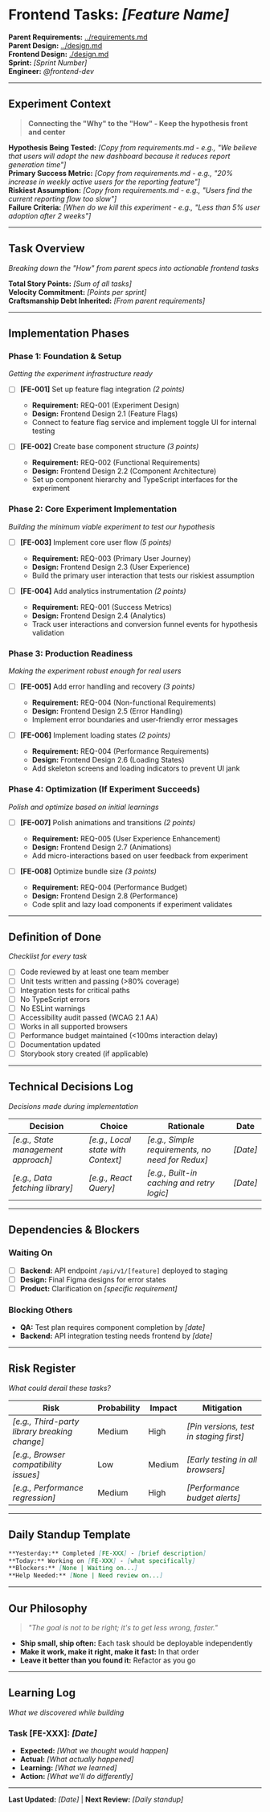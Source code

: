 # Frontend Tasks: *[Feature Name]*

**Parent Requirements:** [../requirements.md](../requirements.md)  
**Parent Design:** [../design.md](../design.md)  
**Frontend Design:** [./design.md](./design.md)  
**Sprint:** *[Sprint Number]*  
**Engineer:** *@frontend-dev*  

---

## Experiment Context
>
> **Connecting the "Why" to the "How" - Keep the hypothesis front and center**

**Hypothesis Being Tested:** *[Copy from requirements.md - e.g., "We believe that users will adopt the new dashboard because it reduces report generation time"]*  
**Primary Success Metric:** *[Copy from requirements.md - e.g., "20% increase in weekly active users for the reporting feature"]*  
**Riskiest Assumption:** *[Copy from requirements.md - e.g., "Users find the current reporting flow too slow"]*  
**Failure Criteria:** *[When do we kill this experiment - e.g., "Less than 5% user adoption after 2 weeks"]*  

---

## Task Overview

*Breaking down the "How" from parent specs into actionable frontend tasks*

**Total Story Points:** *[Sum of all tasks]*  
**Velocity Commitment:** *[Points per sprint]*  
**Craftsmanship Debt Inherited:** *[From parent requirements]*  

---

## Implementation Phases

### Phase 1: Foundation & Setup

*Getting the experiment infrastructure ready*

- [ ] **[FE-001]** Set up feature flag integration *(2 points)*
  - **Requirement:** REQ-001 (Experiment Design)
  - **Design:** Frontend Design 2.1 (Feature Flags)
  - Connect to feature flag service and implement toggle UI for internal testing

- [ ] **[FE-002]** Create base component structure *(3 points)*
  - **Requirement:** REQ-002 (Functional Requirements)
  - **Design:** Frontend Design 2.2 (Component Architecture)
  - Set up component hierarchy and TypeScript interfaces for the experiment

### Phase 2: Core Experiment Implementation

*Building the minimum viable experiment to test our hypothesis*

- [ ] **[FE-003]** Implement core user flow *(5 points)*
  - **Requirement:** REQ-003 (Primary User Journey)
  - **Design:** Frontend Design 2.3 (User Experience)
  - Build the primary user interaction that tests our riskiest assumption

- [ ] **[FE-004]** Add analytics instrumentation *(2 points)*
  - **Requirement:** REQ-001 (Success Metrics)
  - **Design:** Frontend Design 2.4 (Analytics)
  - Track user interactions and conversion funnel events for hypothesis validation

### Phase 3: Production Readiness

*Making the experiment robust enough for real users*

- [ ] **[FE-005]** Add error handling and recovery *(3 points)*
  - **Requirement:** REQ-004 (Non-functional Requirements)
  - **Design:** Frontend Design 2.5 (Error Handling)
  - Implement error boundaries and user-friendly error messages

- [ ] **[FE-006]** Implement loading states *(2 points)*
  - **Requirement:** REQ-004 (Performance Requirements)
  - **Design:** Frontend Design 2.6 (Loading States)
  - Add skeleton screens and loading indicators to prevent UI jank

### Phase 4: Optimization (If Experiment Succeeds)

*Polish and optimize based on initial learnings*

- [ ] **[FE-007]** Polish animations and transitions *(2 points)*
  - **Requirement:** REQ-005 (User Experience Enhancement)
  - **Design:** Frontend Design 2.7 (Animations)
  - Add micro-interactions based on user feedback from experiment

- [ ] **[FE-008]** Optimize bundle size *(3 points)*
  - **Requirement:** REQ-004 (Performance Budget)
  - **Design:** Frontend Design 2.8 (Performance)
  - Code split and lazy load components if experiment validates

---

## Definition of Done

*Checklist for every task*

- [ ] Code reviewed by at least one team member
- [ ] Unit tests written and passing (>80% coverage)
- [ ] Integration tests for critical paths
- [ ] No TypeScript errors
- [ ] No ESLint warnings
- [ ] Accessibility audit passed (WCAG 2.1 AA)
- [ ] Works in all supported browsers
- [ ] Performance budget maintained (<100ms interaction delay)
- [ ] Documentation updated
- [ ] Storybook story created (if applicable)

---

## Technical Decisions Log

*Decisions made during implementation*

| Decision | Choice | Rationale | Date |
|----------|--------|-----------|------|
| *[e.g., State management approach]* | *[e.g., Local state with Context]* | *[e.g., Simple requirements, no need for Redux]* | *[Date]* |
| *[e.g., Data fetching library]* | *[e.g., React Query]* | *[e.g., Built-in caching and retry logic]* | *[Date]* |

---

## Dependencies & Blockers

### Waiting On

- [ ] **Backend:** API endpoint `/api/v1/[feature]` deployed to staging
- [ ] **Design:** Final Figma designs for error states
- [ ] **Product:** Clarification on *[specific requirement]*

### Blocking Others

- **QA:** Test plan requires component completion by *[date]*
- **Backend:** API integration testing needs frontend by *[date]*

---

## Risk Register

*What could derail these tasks?*

| Risk | Probability | Impact | Mitigation |
|------|-------------|--------|------------|
| *[e.g., Third-party library breaking change]* | Medium | High | *[Pin versions, test in staging first]* |
| *[e.g., Browser compatibility issues]* | Low | Medium | *[Early testing in all browsers]* |
| *[e.g., Performance regression]* | Medium | High | *[Performance budget alerts]* |

---

## Daily Standup Template

```markdown
**Yesterday:** Completed [FE-XXX] - [brief description]
**Today:** Working on [FE-XXX] - [what specifically]
**Blockers:** [None | Waiting on...]
**Help Needed:** [None | Need review on...]
```

---

## Our Philosophy
>
> *"The goal is not to be right; it's to get less wrong, faster."*

- **Ship small, ship often:** Each task should be deployable independently
- **Make it work, make it right, make it fast:** In that order
- **Leave it better than you found it:** Refactor as you go

---

## Learning Log

*What we discovered while building*

### Task [FE-XXX]: *[Date]*

- **Expected:** *[What we thought would happen]*
- **Actual:** *[What actually happened]*
- **Learning:** *[What we learned]*
- **Action:** *[What we'll do differently]*

---

**Last Updated:** *[Date]* | **Next Review:** *[Daily standup]*

